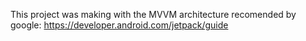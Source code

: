 This project was making with the MVVM architecture recomended by google: https://developer.android.com/jetpack/guide
